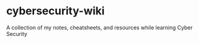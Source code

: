 # cybersecurity-wiki
A collection of my notes, cheatsheets, and resources while learning Cyber Security
